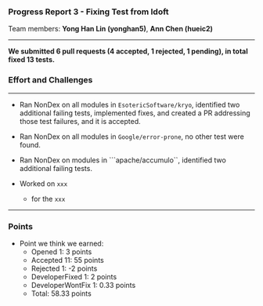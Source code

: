 ### Progress Report 3 - Fixing Test from Idoft
Team members: __Yong Han Lin (yonghan5)__, __Ann Chen (hueic2)__
___

**We submitted 6 pull requests (4 accepted, 1 rejected, 1 pending), in total fixed 13 tests.**

### Effort and Challenges
___
- Ran NonDex on all modules in ```EsotericSoftware/kryo```, identified two additional failing tests, implemented fixes, and created a PR addressing those test failures, and it is accepted. 
- Ran NonDex on all modules in ```Google/error-prone```, no other test were found.
- Ran NonDex on modules in ```apache/accumulo``, identified two additional failing tests. 

- Worked on ```xxx```
  - for the ```xxx```

---
### Points
- Point we think we earned:
  - Opened 1: 3 points
  - Accepted 11: 55 points
  - Rejected 1: -2 points
  - DeveloperFixed 1: 2 points
  - DeveloperWontFix 1: 0.33 points
  - Total: 58.33 points
